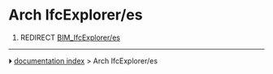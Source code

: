 # Arch IfcExplorer/es
1.  REDIRECT [BIM_IfcExplorer/es](BIM_IfcExplorer/es.md)



---
⏵ [documentation index](../README.md) > Arch IfcExplorer/es
